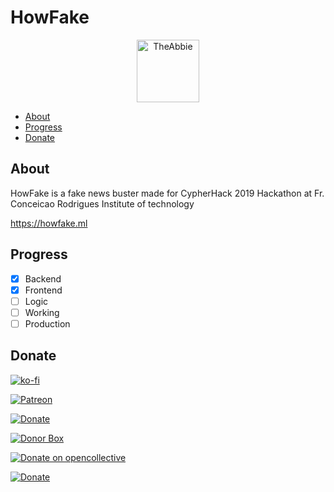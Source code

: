 # HowFake

<p align='center'><img src="https://github.com/theabbie/theabbie.github.io/raw/master/files/Adobe_Post_20200225_1157510.44885486974293265.png" alt="TheAbbie" width="100" height="100"></p>

* [About](#About)
* [Progress](#Progress)
* [Donate](#Donate)

## About

HowFake is a fake news buster made for CypherHack 2019 Hackathon at Fr. Conceicao Rodrigues Institute of technology

https://howfake.ml

## Progress

- [x] Backend
- [x] Frontend
- [ ] Logic
- [ ] Working
- [ ] Production

## Donate

[![ko-fi](https://www.ko-fi.com/img/githubbutton_sm.svg)](https://ko-fi.com/K3K31DJFA)

[![Patreon](https://c5.patreon.com/external/logo/become_a_patron_button.png)](https://patreon.com/theabbie)

[![Donate](https://img.shields.io/badge/Donate-PayPal-green.svg)](https://www.paypal.me/theabbie)

[![Donor Box](https://d1iczxrky3cnb2.cloudfront.net/button-medium-blue.png)](https://donorbox.org/theabbie)

[![Donate on opencollective](https://opencollective.com/webpack/donate/button@2x.png?color=blue)](https://opencollective.com/theabbie)

[![Donate](https://button.flattr.com/button-compact-static-100x17.png)](https://flattr.com/@theabbie)
